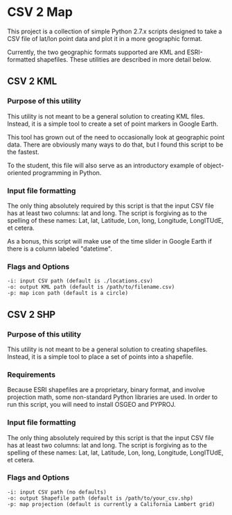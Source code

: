 # CSV 2 Map

This project is a collection of simple Python 2.7.x scripts designed to take a CSV file of lat/lon point data and plot it in a more geographic format.

Currently, the two geographic formats supported are KML and ESRI-formatted shapefiles. These utilities are described in more detail below.

## CSV 2 KML

### Purpose of this utility

This utility is not meant to be a general solution to creating KML files. Instead, it is a simple tool to create a set of point markers in Google Earth.

This tool has grown out of the need to occasionally look at geographic point data. There are obviously many ways to do that, but I found this script to be the fastest.

To the student, this file will also serve as an introductory example of object-oriented programming in Python.

### Input file formatting

The only thing absolutely required by this script is that the input CSV file has at least two columns: lat and long. The script is forgiving as to the spelling of these names: Lat, lat, Latitude, Lon, long, Longitude, LongITUdE, et cetera.

As a bonus, this script will make use of the time slider in Google Earth if there is a column labeled "datetime".

### Flags and Options

    -i: input CSV path (default is ./locations.csv)
    -o: output KML path (default is /path/to/filename.csv)
    -p: map icon path (default is a circle)

## CSV 2 SHP

### Purpose of this utility

This utility is not meant to be a general solution to creating shapefiles. Instead, it is a simple tool to place a set of points into a shapefile.

### Requirements

Because ESRI shapefiles are a proprietary, binary format, and involve projection math, some non-standard Python libraries are used. In order to run this script, you will need to install OSGEO and PYPROJ. 

### Input file formatting

The only thing absolutely required by this script is that the input CSV file has at least two columns: lat and long. The script is forgiving as to the spelling of these names: Lat, lat, Latitude, Lon, long, Longitude, LongITUdE, et cetera.

### Flags and Options

    -i: input CSV path (no defaults)
    -o: output Shapefile path (default is /path/to/your_csv.shp)
    -p: map projection (default is currently a California Lambert grid)

